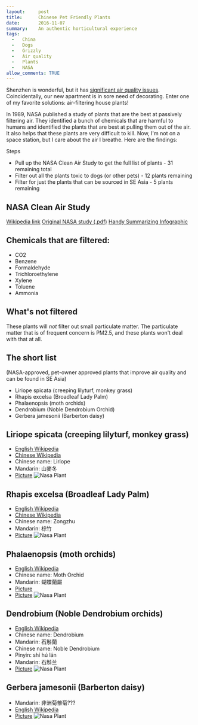 ```yaml
---
layout:     post
title:      Chinese Pet Friendly Plants
date:       2016-11-07
summary:    An authentic horticultural experience
tags: 
  -   China 
  -   Dogs
  -   Grizzly
  -   Air quality
  -   Plants
  -   NASA
allow_comments: TRUE
---
```


Shenzhen is wonderful, but it has [significant air quality issues](http://aqicn.org/city/shenzhen). Coincidentally, our new apartment is in sore need of decorating. Enter one of my favorite solutions: air-filtering house plants! 

In 1989, NASA published a study of plants that are the best at passively filtering air. They identified a bunch of chemicals that are harmful to humans and identified the plants that are best at pulling them out of the air. It also helps that these plants are very difficult to kill. Now, I'm not on a space station, but I care about the air I breathe. Here are the findings:

Steps
* Pull up the NASA Clean Air Study to get the full list of plants - 31 remaining total
* Filter out all the plants toxic to dogs (or other pets) - 12 plants remaining
* Filter for just the plants that can be sourced in SE Asia - 5 plants remaining

## NASA Clean Air Study 
[Wikipedia link](https://en.wikipedia.org/wiki/NASA_Clean_Air_Study)
[Original NASA study (.pdf)](http://ntrs.nasa.gov/archive/nasa/casi.ntrs.nasa.gov/19930073077.pdf)
[Handy Summarizing Infographic](https://www.lovethegarden.com/community/fun-facts/nasa-guide-air-filtering-houseplants)

##  Chemicals that are filtered:
* CO2
* Benzene
* Formaldehyde
* Trichloroethylene
* Xylene
* Toluene
* Ammonia

##  What's not filtered
These plants will _not_ filter out small particulate matter. The particulate matter that is of frequent concern is PM2.5, and these plants won't deal with that at all. 

## The short list 
(NASA-approved, pet-owner approved plants that improve air quality and can be found in SE Asia)

* Liriope spicata (creeping lilyturf, monkey grass)
* Rhapis excelsa (Broadleaf Lady Palm)
* Phalaenopsis (moth orchids)
* Dendrobium (Noble Dendrobium Orchid)
* Gerbera jamesonii (Barberton daisy)

## Liriope spicata (creeping lilyturf, monkey grass)
* [English Wikipedia](https://en.wikipedia.org/wiki/Liriope_spicata)
* [Chinese Wikipedia](https://zh.wikipedia.org/wiki/%E5%B1%B1%E9%BA%A5%E5%86%AC)
* Chinese name: Liriope
* Mandarin: 山麥冬
* [Picture](https://en.wikipedia.org/wiki/Liriope_spicata#/media/File:LyriopeSpicata_wb.jpg)
![Nasa Plant](https://en.wikipedia.org/wiki/Liriope_spicata#/media/File:LyriopeSpicata_wb.jpg)

## Rhapis excelsa (Broadleaf Lady Palm)
* [English Wikipedia](https://en.wikipedia.org/wiki/Rhapis_excelsa)
* [Chinese Wikipedia](https://zh.wikipedia.org/wiki/%E6%A3%95%E7%AB%B9)
* Chinese name: Zongzhu
* Mandarin: 棕竹
* [Picture](https://en.wikipedia.org/wiki/Rhapis_excelsa#/media/File:Rhapis_excelsa.jpg)
![Nasa Plant](https://en.wikipedia.org/wiki/Rhapis_excelsa#/media/File:Rhapis_excelsa.jpg)

## Phalaenopsis (moth orchids)
* [English Wikipedia](https://en.wikipedia.org/wiki/Phalaenopsis)
* Chinese name: Moth Orchid
* Mandarin: 蝴蝶蘭屬
* [Picture](https://en.wikipedia.org/wiki/Phalaenopsis#/media/File:Orchid_Phalaenopsis_hybrid.jpg)
* [Picture](https://zh.wikipedia.org/wiki/%E8%9D%B4%E8%9D%B6%E8%98%AD%E5%B1%AC#/media/File:Hudielan.jpg)
![Nasa Plant](https://zh.wikipedia.org/wiki/%E8%9D%B4%E8%9D%B6%E8%98%AD%E5%B1%AC#/media/File:Hudielan.jpg)

## Dendrobium (Noble Dendrobium orchids)
* [English Wikipedia](https://en.wikipedia.org/wiki/Dendrobium_nobile)
* Chinese name: Dendrobium
* Mandarin: 石斛蘭
* Chinese name: Noble Dendrobium 
* Pinyin: shí hú lán
* Mandarin: 石斛兰 
* [Picture](https://en.wikipedia.org/wiki/Dendrobium_nobile#/media/File:Dendrobium_nobile_-_Larssen.jpg)
![Nasa Plant](https://en.wikipedia.org/wiki/Dendrobium_nobile#/media/File:Dendrobium_nobile_-_Larssen.jpg)

## Gerbera jamesonii (Barberton daisy)
* Mandarin: 非洲菊雏菊???
* [English Wikipedia](https://en.wikipedia.org/wiki/Gerbera_jamesonii)
* [Picture](https://en.wikipedia.org/wiki/Gerbera_jamesonii#/media/File:BarbertonDaisy.jpg)
![Nasa Plant](https://en.wikipedia.org/wiki/Gerbera_jamesonii#/media/File:BarbertonDaisy.jpg)
